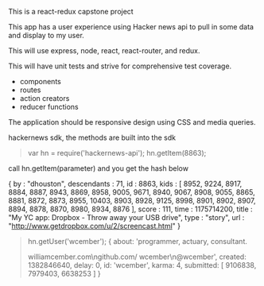 This is a react-redux capstone project

This app has a user experience using Hacker news api to pull in some data and display to my user.

This will use express, node, react, react-router, and redux.

This will have unit tests and strive for comprehensive test coverage.
  - components
  - routes
  - action creators
  - reducer functions

The application should be responsive design using CSS and media queries.


hackernews sdk, the methods are built into the sdk
> var hn = require('hackernews-api');
> hn.getItem(8863);

call hn.getItem(parameter) and you get the hash below

{
  by : "dhouston",
  descendants : 71,
  id : 8863,
  kids : [ 8952, 9224, 8917, 8884, 8887, 8943, 8869, 8958, 9005, 9671, 8940, 9067, 8908, 9055, 8865, 8881, 8872, 8873, 8955, 10403, 8903, 8928, 9125, 8998, 8901, 8902, 8907, 8894, 8878, 8870, 8980, 8934, 8876 ],
  score : 111,
  time : 1175714200,
  title : "My YC app: Dropbox - Throw away your USB drive",
  type : "story",
  url : "http://www.getdropbox.com/u/2/screencast.html"
}
> hn.getUser('wcember');
{ about: 'programmer, actuary, consultant.<p>williamcember.com\ngithub.com&#x2F;
wcember\n@wcember',
  created: 1382846640,
  delay: 0,
  id: 'wcember',
  karma: 4,
  submitted: [ 9106838, 7979403, 6638253 ] }

